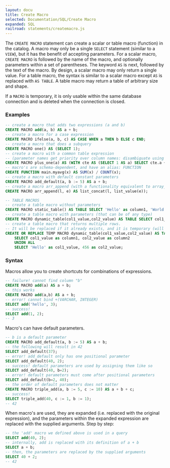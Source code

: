 ```yaml
---
layout: docu
title: Create Macro
selected: Documentation/SQL/Create Macro
expanded: SQL
railroad: statements/createmacro.js
---
```

The `CREATE MACRO` statement can create a scalar or table macro (function) in the catalog. 
A macro may only be a single `SELECT` statement (similar to a `VIEW`), but it has the benefit of accepting parameters.
For a scalar macro, `CREATE MACRO` is followed by the name of the macro, and optionally parameters within a set of parentheses. The keyword `AS` is next, followed by the text of the macro. By design, a scalar macro may only return a single value.
For a table macro, the syntax is similar to a scalar macro except `AS` is replaced with `AS TABLE`. A table macro may return a table of arbitrary size and shape. 

If a `MACRO` is temporary, it is only usable within the same database connection and is deleted when the connection is closed.

### Examples
```sql
-- create a macro that adds two expressions (a and b)
CREATE MACRO add(a, b) AS a + b;
-- create a macro for a case expression
CREATE MACRO ifelse(a, b, c) AS CASE WHEN a THEN b ELSE c END;
-- create a macro that does a subquery
CREATE MACRO one() AS (SELECT 1);
-- create a macro with a common table expression
-- (parameter names get priority over column names: disambiguate using the table name)
CREATE MACRO plus_one(a) AS (WITH cte AS (SELECT 1 AS a) SELECT cte.a + a FROM cte);
-- macro's are schema-dependent, and have an alias: FUNCTION
CREATE FUNCTION main.myavg(x) AS SUM(x) / COUNT(x);
-- create a macro with default constant parameters
CREATE MACRO add_default(a, b := 5) AS a + b;
-- create a macro arr_append (with a functionality equivalent to array_append)
CREATE MACRO arr_append(l, e) AS list_concat(l, list_value(e));

-- TABLE MACROS
-- create a table macro without parameters
CREATE MACRO static_table() AS TABLE SELECT 'Hello' as column1, 'World' as column2;
-- create a table macro with parameters (that can be of any type)
CREATE MACRO dynamic_table(col1_value,col2_value) AS TABLE SELECT col1_value as column1, col2_value as column2;
-- create a table macro that returns multiple rows. 
-- It will be replaced if it already exists, and it is temporary (will be automatically deleted when the connection ends)
CREATE OR REPLACE TEMP MACRO dynamic_table(col1_value,col2_value) AS TABLE 
    SELECT col1_value as column1, col2_value as column2 
    UNION ALL 
    SELECT 'Hello' as col1_value, 456 as col2_value;
```

### Syntax
<div id="rrdiagram"></div>


Macros allow you to create shortcuts for combinations of expressions.
```sql
-- failure! cannot find column "b"
CREATE MACRO add(a) AS a + b;
-- this works
CREATE MACRO add(a,b) AS a + b;
-- error! cannot bind +(VARCHAR, INTEGER)
SELECT add('hello', 3);
-- success!
SELECT add(1, 2);
-- 3
```

Macro's can have default parameters.
```sql
-- b is a default parameter
CREATE MACRO add_default(a, b := 5) AS a + b;
-- the following will result in 42
SELECT add_default(37);
-- error! add_default only has one positional parameter
SELECT add_default(40, 2);
-- success! default parameters are used by assigning them like so
SELECT add_default(40, b=2);
-- error! default parameters must come after positional parameters
SELECT add_default(b=2, 40);
-- the order of default parameters does not matter
CREATE MACRO triple_add(a, b := 5, c := 10) AS a + b + c;
-- success!
SELECT triple_add(40, c := 1, b := 1);
-- 42
```

When macro's are used, they are expanded (i.e. replaced with the original expression), and the parameters within the expanded expression are replaced with the supplied arguments. Step by step:
```sql
-- the 'add' macro we defined above is used in a query
SELECT add(40, 2);
-- internally, add is replaced with its definition of a + b
SELECT a + b;
-- then, the parameters are replaced by the supplied arguments
SELECT 40 + 2;
-- 42
```
